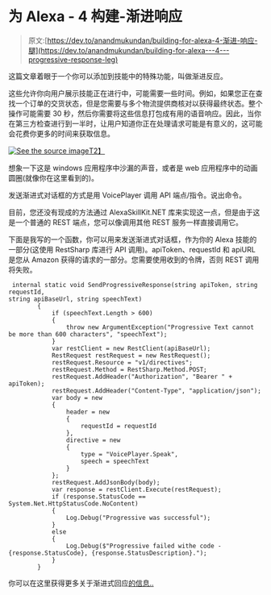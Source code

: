 # 为 Alexa - 4 构建-渐进响应

> 原文:[https://dev.to/anandmukundan/building-for-alexa-4-渐进-响应-腿](https://dev.to/anandmukundan/building-for-alexa---4---progressive-response-leg)

这篇文章着眼于一个你可以添加到技能中的特殊功能，叫做渐进反应。

这些允许你向用户展示技能正在进行中，可能需要一些时间。例如，如果您正在查找一个订单的交货状态，但是您需要与多个物流提供商核对以获得最终状态。整个操作可能需要 30 秒，然后你需要将这些信息打包成有用的语音响应。因此，当你在第三方检查进行到一半时，让用户知道你正在处理请求可能是有意义的，这可能会花费你更多的时间来获取信息。

[![See the source image](../Images/1ef169f17b6f8e847ce64fd7454a91f1.png)T2】](https://res.cloudinary.com/practicaldev/image/fetch/s--9vxHK75q--/c_limit%2Cf_auto%2Cfl_progressive%2Cq_66%2Cw_880/http://i.stack.imgur.com/D2alZ.gif)

想象一下这是 windows 应用程序中沙漏的声音，或者是 web 应用程序中的动画圆圈(就像你在这里看到的)。

发送渐进式对话框的方式是用 VoicePlayer 调用 API 端点/指令。说出命令。

目前，您还没有现成的方法通过 AlexaSkillKit.NET 库来实现这一点，但是由于这是一个普通的 REST 端点，您可以像调用其他 REST 服务一样直接调用它。

下面是我写的一个函数，你可以用来发送渐进式对话框，作为你的 Alexa 技能的一部分(这使用 RestSharp 库进行 API 调用)。apiToken、requestId 和 apiURL 是您从 Amazon 获得的请求的一部分。您需要使用收到的令牌，否则 REST 调用将失败。

```
 internal static void SendProgressiveResponse(string apiToken, string requestId, 
string apiBaseUrl, string speechText)
        {
            if (speechText.Length > 600)
            {
                throw new ArgumentException("Progressive Text cannot be more than 600 characters", "speechText");
            }
            var restClient = new RestClient(apiBaseUrl);
            RestRequest restRequest = new RestRequest();
            restRequest.Resource = "v1/directives";
            restRequest.Method = RestSharp.Method.POST;
            restRequest.AddHeader("Authorization", "Bearer " + apiToken);
            restRequest.AddHeader("Content-Type", "application/json");
            var body = new
            {
                header = new
                {
                    requestId = requestId
                },
                directive = new
                {
                    type = "VoicePlayer.Speak",
                    speech = speechText
                }
            };
            restRequest.AddJsonBody(body);
            var response = restClient.Execute(restRequest);
            if (response.StatusCode == System.Net.HttpStatusCode.NoContent)
            {
                Log.Debug("Progressive was successful");
            }
            else
            {
                Log.Debug($"Progressive failed withe code - {response.StatusCode}, {response.StatusDescription}.");
            }
        } 
```

你可以在这里获得更多关于渐进式回应[的信息..](https://developer.amazon.com/docs/custom-skills/send-the-user-a-progressive-response.html)
